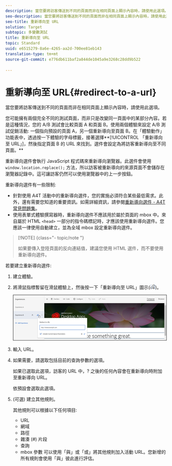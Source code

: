 ```yaml
---
description: 當您要將訪客傳送到不同的頁面而非在相同頁面上顯示內容時，請使用此選項。
seo-description: 當您要將訪客傳送到不同的頁面而非在相同頁面上顯示內容時，請使用此選項。
seo-title: 重新導向至 URL
solution: Target
subtopic: 多變數測試
title: 重新導向至 URL
topic: Standard
uuid: e6515279-8a6e-4265-aa2d-700ee81eb143
translation-type: tm+mt
source-git-commit: e776db611baf2a844de1045a9e3268c28dd9b522

---
```



# 重新導向至 URL{#redirect-to-a-url}

當您要將訪客傳送到不同的頁面而非在相同頁面上顯示內容時，請使用此選項。

您可能擁有兩個完全不同的測試頁面，而非只是改變同一頁面中的某部分內容。若是這種情況，您的 A/B 測試會比較頁面 A 和頁面 B。使用兩個體驗來設定 A/B 測試促銷活動: 一個指向預設的頁面 A，另一個重新導向至頁面 B。在「體驗動作」功能表中，透過按一下體驗的字母標籤，接著選擇**[!UICONTROL 「重新導向至 URL」]，然後指定頁面 B 的 URL 來找到。選件會設定為將訪客重新導向至不同頁面。**

重新導向選件會執行 JavaScript 程式碼來重新導向瀏覽器。此選件會使用 `window.location.replace();` 方法，所以訪客被重新導向的來源頁面不會儲存在瀏覽器記錄中。這可讓訪客仍然可以使用瀏覽器中的上一步按鈕。

重新導向選件有一些限制:

* 針對使用 A4T 活動中的重新導向選件，您的實施必須符合某些最低需求。此外，還有需要您知道的重要資訊。如需詳細資訊，請參閱[重新導向選件 - A4T 常見問題集](../../c-integrating-target-with-mac/a4t/r-a4t-faq/a4t-faq-redirect-offers.md#concept_21BF213F10E1414A9DCD4A98AF207905)。
* 使用表單式體驗撰寫器時，重新導向選件不應該用於屬於頁面的 mbox 中。來自屬於 HTML `<head>` 一部分的指令碼標記時，才應該使用重新導向選件。您應該一律使用自動建立，並為全域 mbox 設定重新導向選件。

>[!NOTE] {class=&quot;- topic/note &quot;}
>
>如果要傳入登陸頁面的反向連結值，建議您使用 HTML 選件，而不要使用重新導向選件。

若要建立重新導向選件:

1. 建立體驗。
1. 將滑鼠指標暫留在滑鼠體驗上，然後按一下「重新導向至 URL」圖示(![](assets/icon_redirect_url.png))。

   ![](assets/exp_actions.png)

1. 輸入 URL。
1. 如果需要，請選取包括目前的查詢參數的選項。

   如果已選取此選項，訪客的 URL 中，? 之後的任何內容會在重新導向時附加至重新導向 URL。

   依預設會選取此選項。
1. (可選) 建立其他規則。

   其他規則可以根據以下任何項目:

   * URL
   * 網域
   * 路徑
   * 雜湊 (#) 片段
   * 查詢
   * mbox 參數
   可以使用「與」或「或」將其他規則加入活動 URL。您新增的所有規則會使用「與」彼此進行評估。
